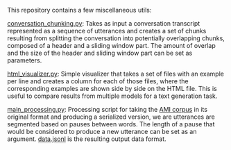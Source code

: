 
This repository contains a few miscellaneous utils:

[conversation_chunking.py](conversation_chunking.py): Takes as input a conversation transcript represented as a sequence of utterances and creates a set of chunks resulting from splitting the conversation into potentially overlapping chunks, composed of a header and a sliding window part. The amount of overlap and the size of the header and sliding window part can be set as parameters.

[html_visualizer.py](html_visualizer.py): Simple visualizer that takes a set of files with an example per line and creates a column for each of those files, where the corresponding examples are shown side by side on the HTML file. This is useful to compare results from multiple models for a text generation task.

[main_processing.py](main_processing.py): Processing script for taking the [AMI corpus](https://groups.inf.ed.ac.uk/ami/corpus/) in its original format and producing a serialized version, we are utterances are segmented based on pauses between words. The length of a pause that would be considered to produce a new utterance can be set as an argument. [data.jsonl](data.jsonl) is the resulting output data format.